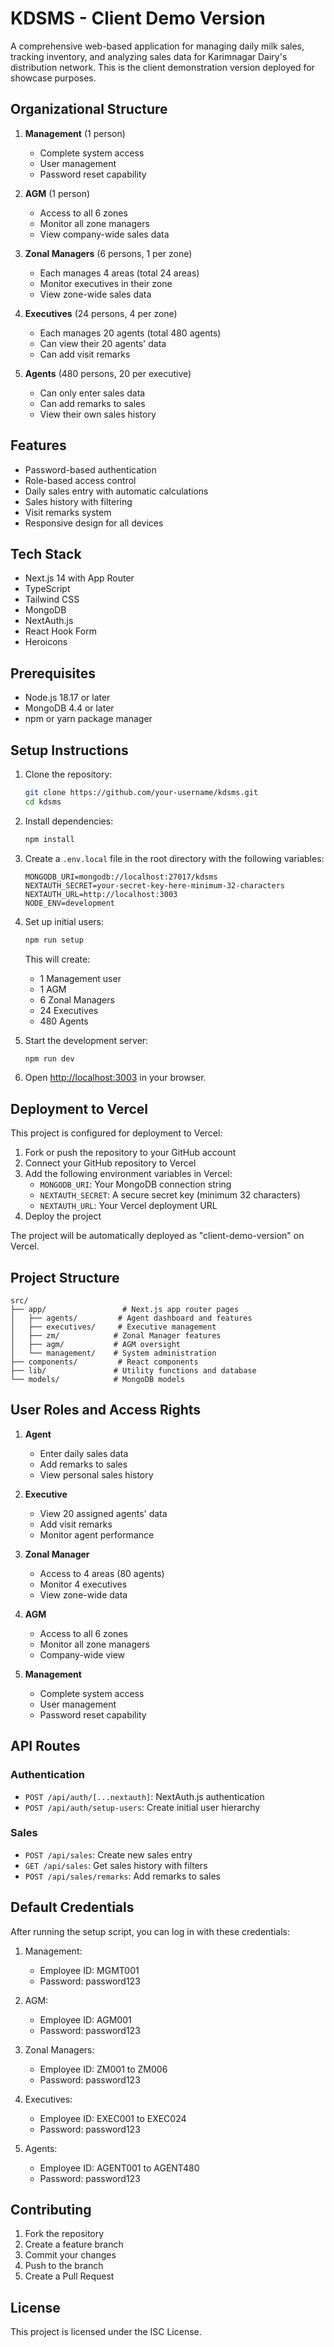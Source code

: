 # KDSMS - Client Demo Version

A comprehensive web-based application for managing daily milk sales, tracking inventory, and analyzing sales data for Karimnagar Dairy's distribution network. This is the client demonstration version deployed for showcase purposes.

## Organizational Structure

1. **Management** (1 person)
   - Complete system access
   - User management
   - Password reset capability

2. **AGM** (1 person)
   - Access to all 6 zones
   - Monitor all zone managers
   - View company-wide sales data

3. **Zonal Managers** (6 persons, 1 per zone)
   - Each manages 4 areas (total 24 areas)
   - Monitor executives in their zone
   - View zone-wide sales data

4. **Executives** (24 persons, 4 per zone)
   - Each manages 20 agents (total 480 agents)
   - Can view their 20 agents' data
   - Can add visit remarks

5. **Agents** (480 persons, 20 per executive)
   - Can only enter sales data
   - Can add remarks to sales
   - View their own sales history

## Features

- Password-based authentication
- Role-based access control
- Daily sales entry with automatic calculations
- Sales history with filtering
- Visit remarks system
- Responsive design for all devices

## Tech Stack

- Next.js 14 with App Router
- TypeScript
- Tailwind CSS
- MongoDB
- NextAuth.js
- React Hook Form
- Heroicons

## Prerequisites

- Node.js 18.17 or later
- MongoDB 4.4 or later
- npm or yarn package manager

## Setup Instructions

1. Clone the repository:
   ```bash
   git clone https://github.com/your-username/kdsms.git
   cd kdsms
   ```

2. Install dependencies:
   ```bash
   npm install
   ```

3. Create a `.env.local` file in the root directory with the following variables:
   ```
   MONGODB_URI=mongodb://localhost:27017/kdsms
   NEXTAUTH_SECRET=your-secret-key-here-minimum-32-characters
   NEXTAUTH_URL=http://localhost:3003
   NODE_ENV=development
   ```

4. Set up initial users:
   ```bash
   npm run setup
   ```
   This will create:
   - 1 Management user
   - 1 AGM
   - 6 Zonal Managers
   - 24 Executives
   - 480 Agents

5. Start the development server:
   ```bash
   npm run dev
   ```

6. Open [http://localhost:3003](http://localhost:3003) in your browser.

## Deployment to Vercel

This project is configured for deployment to Vercel:

1. Fork or push the repository to your GitHub account
2. Connect your GitHub repository to Vercel
3. Add the following environment variables in Vercel:
   - `MONGODB_URI`: Your MongoDB connection string
   - `NEXTAUTH_SECRET`: A secure secret key (minimum 32 characters)
   - `NEXTAUTH_URL`: Your Vercel deployment URL
4. Deploy the project

The project will be automatically deployed as "client-demo-version" on Vercel.

## Project Structure

```
src/
├── app/                 # Next.js app router pages
│   ├── agents/         # Agent dashboard and features
│   ├── executives/     # Executive management
│   ├── zm/            # Zonal Manager features
│   ├── agm/           # AGM oversight
│   └── management/    # System administration
├── components/         # React components
├── lib/               # Utility functions and database
└── models/            # MongoDB models
```

## User Roles and Access Rights

1. **Agent**
   - Enter daily sales data
   - Add remarks to sales
   - View personal sales history

2. **Executive**
   - View 20 assigned agents' data
   - Add visit remarks
   - Monitor agent performance

3. **Zonal Manager**
   - Access to 4 areas (80 agents)
   - Monitor 4 executives
   - View zone-wide data

4. **AGM**
   - Access to all 6 zones
   - Monitor all zone managers
   - Company-wide view

5. **Management**
   - Complete system access
   - User management
   - Password reset capability

## API Routes

### Authentication
- `POST /api/auth/[...nextauth]`: NextAuth.js authentication
- `POST /api/auth/setup-users`: Create initial user hierarchy

### Sales
- `POST /api/sales`: Create new sales entry
- `GET /api/sales`: Get sales history with filters
- `POST /api/sales/remarks`: Add remarks to sales

## Default Credentials

After running the setup script, you can log in with these credentials:

1. Management:
   - Employee ID: MGMT001
   - Password: password123

2. AGM:
   - Employee ID: AGM001
   - Password: password123

3. Zonal Managers:
   - Employee ID: ZM001 to ZM006
   - Password: password123

4. Executives:
   - Employee ID: EXEC001 to EXEC024
   - Password: password123

5. Agents:
   - Employee ID: AGENT001 to AGENT480
   - Password: password123

## Contributing

1. Fork the repository
2. Create a feature branch
3. Commit your changes
4. Push to the branch
5. Create a Pull Request

## License

This project is licensed under the ISC License. 